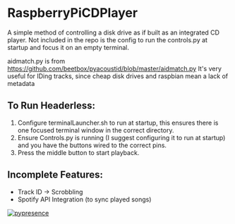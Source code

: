 # RaspberryPiCDPlayer
A simple method of controlling a disk drive as if built as an integrated CD player. Not included in the repo is the config to run the controls.py at startup and focus it on an empty terminal.

aidmatch.py is from https://github.com/beetbox/pyacoustid/blob/master/aidmatch.py
It's very useful for IDing tracks, since cheap disk drives and raspbian mean a lack of metadata

## To Run Headerless:
1. Configure terminalLauncher.sh to run at startup, this ensures there is one focused terminal window in the correct directory.
2. Ensure Controls.py is running (I suggest configuring it to run at startup) and you have the buttons wired to the correct pins.
3. Press the middle button to start playback.

## Incomplete Features:
- Track ID -> Scrobbling
- Spotify API Integration (to sync played songs)

[![pypresence](https://img.shields.io/badge/using-pypresence-00bb88.svg?style=for-the-badge&logo=discord&logoWidth=20)](https://github.com/qwertyquerty/pypresence)